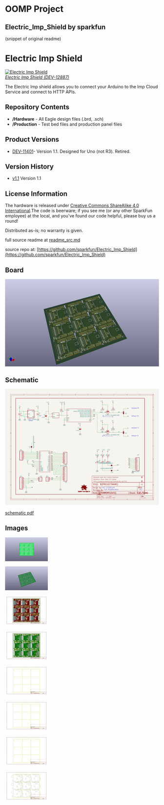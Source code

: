# OOMP Project  
## Electric_Imp_Shield  by sparkfun  
  
(snippet of original readme)  
  
Electric Imp Shield  
===================  
  
[![Electric Imp Shield](https://cdn.sparkfun.com//assets/parts/9/7/7/7/12887-01.jpg)  
*Electric Imp Shield (DEV-12887)*](https://www.sparkfun.com/products/12887)  
  
The Electric Imp shield allows you to connect your Arduino to the Imp Cloud Service and connect to HTTP APIs.   
  
  
Repository Contents  
-------------------  
* **/Hardware** - All Eagle design files (.brd, .sch)  
* **/Production** - Test bed files and production panel files  
  
Product Versions  
----------------  
* [DEV-11401](https://www.sparkfun.com/products/retired/11401)- Version 1.1. Designed for Uno (not R3). Retired.   
  
Version History  
---------------  
* [v1.1](https://github.com/sparkfun/Electric_Imp_Shield/tree/V_1.1) Version 1.1  
  
License Information  
-------------------  
The hardware is released under [Creative Commons ShareAlike 4.0 International](https://creativecommons.org/licenses/by-sa/4.0/).The code is beerware; if you see me (or any other SparkFun employee) at the local, and you've found our code helpful, please buy us a round!  
  
Distributed as-is; no warranty is given.  
  
  
  full source readme at [readme_src.md](readme_src.md)  
  
source repo at: [https://github.com/sparkfun/Electric_Imp_Shield](https://github.com/sparkfun/Electric_Imp_Shield)  
## Board  
  
[![working_3d.png](working_3d_600.png)](working_3d.png)  
## Schematic  
  
[![working_schematic.png](working_schematic_600.png)](working_schematic.png)  
  
[schematic pdf](working_schematic.pdf)  
## Images  
  
[![working_3D_bottom.png](working_3D_bottom_140.png)](working_3D_bottom.png)  
  
[![working_3D_top.png](working_3D_top_140.png)](working_3D_top.png)  
  
[![working_assembly_page_01.png](working_assembly_page_01_140.png)](working_assembly_page_01.png)  
  
[![working_assembly_page_02.png](working_assembly_page_02_140.png)](working_assembly_page_02.png)  
  
[![working_assembly_page_03.png](working_assembly_page_03_140.png)](working_assembly_page_03.png)  
  
[![working_assembly_page_04.png](working_assembly_page_04_140.png)](working_assembly_page_04.png)  
  
[![working_assembly_page_05.png](working_assembly_page_05_140.png)](working_assembly_page_05.png)  
  
[![working_assembly_page_06.png](working_assembly_page_06_140.png)](working_assembly_page_06.png)  
